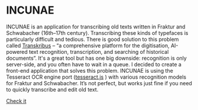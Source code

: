 # INCUNAE

INCUNAE is an application for transcribing old texts written in Fraktur and Schwabacher (16th–17th century). Transcribing these kinds of typefaces is particularly difficult and tedious. There is good solution to this problem called <a href="https://lite.transkribus.eu/" target="_blank">Transkribus</a> – “a comprehensive platform for the digitisation, AI-powered text recognition, transcription, and searching of historical documents”. It's a great tool but has one big downside: recognition is only server-side, and you often have to wait in a queue. I decided to create a front-end application that solves this problem. INCUNAE is using the Tesseract OCR engine port (<a href="https://github.com/naptha/tesseract.js#tesseractjs" target="_blank">tesseract.js</a> ) with various recognition models for Fraktur and Schwabacher. It’s not perfect, but works just fine if you need to quickly transcribe and edit old text.

<a href="https://johnniego.github.io/INCUNAE/" target="_blank">Check it</a>
